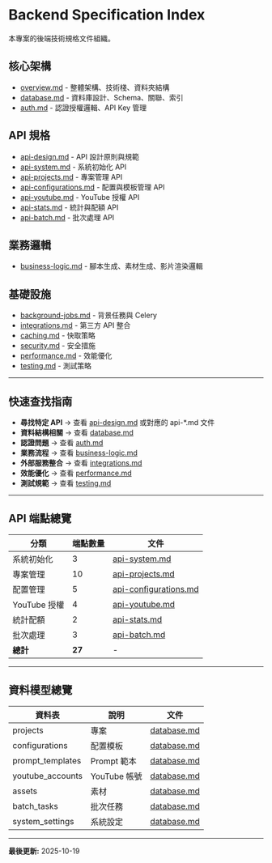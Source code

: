# Backend Specification Index

本專案的後端技術規格文件組織。

## 核心架構
- [overview.md](./overview.md) - 整體架構、技術棧、資料夾結構
- [database.md](./database.md) - 資料庫設計、Schema、關聯、索引
- [auth.md](./auth.md) - 認證授權邏輯、API Key 管理

## API 規格
- [api-design.md](./api-design.md) - API 設計原則與規範
- [api-system.md](./api-system.md) - 系統初始化 API
- [api-projects.md](./api-projects.md) - 專案管理 API
- [api-configurations.md](./api-configurations.md) - 配置與模板管理 API
- [api-youtube.md](./api-youtube.md) - YouTube 授權 API
- [api-stats.md](./api-stats.md) - 統計與配額 API
- [api-batch.md](./api-batch.md) - 批次處理 API

## 業務邏輯
- [business-logic.md](./business-logic.md) - 腳本生成、素材生成、影片渲染邏輯

## 基礎設施
- [background-jobs.md](./background-jobs.md) - 背景任務與 Celery
- [integrations.md](./integrations.md) - 第三方 API 整合
- [caching.md](./caching.md) - 快取策略
- [security.md](./security.md) - 安全措施
- [performance.md](./performance.md) - 效能優化
- [testing.md](./testing.md) - 測試策略

---

## 快速查找指南

- **尋找特定 API** → 查看 [api-design.md](./api-design.md) 或對應的 api-*.md 文件
- **資料結構相關** → 查看 [database.md](./database.md)
- **認證問題** → 查看 [auth.md](./auth.md)
- **業務流程** → 查看 [business-logic.md](./business-logic.md)
- **外部服務整合** → 查看 [integrations.md](./integrations.md)
- **效能優化** → 查看 [performance.md](./performance.md)
- **測試規範** → 查看 [testing.md](./testing.md)

---

## API 端點總覽

| 分類 | 端點數量 | 文件 |
|------|---------|------|
| 系統初始化 | 3 | [api-system.md](./api-system.md) |
| 專案管理 | 10 | [api-projects.md](./api-projects.md) |
| 配置管理 | 5 | [api-configurations.md](./api-configurations.md) |
| YouTube 授權 | 4 | [api-youtube.md](./api-youtube.md) |
| 統計配額 | 2 | [api-stats.md](./api-stats.md) |
| 批次處理 | 3 | [api-batch.md](./api-batch.md) |
| **總計** | **27** | - |

---

## 資料模型總覽

| 資料表 | 說明 | 文件 |
|--------|------|------|
| projects | 專案 | [database.md](./database.md) |
| configurations | 配置模板 | [database.md](./database.md) |
| prompt_templates | Prompt 範本 | [database.md](./database.md) |
| youtube_accounts | YouTube 帳號 | [database.md](./database.md) |
| assets | 素材 | [database.md](./database.md) |
| batch_tasks | 批次任務 | [database.md](./database.md) |
| system_settings | 系統設定 | [database.md](./database.md) |

---

**最後更新:** 2025-10-19
